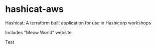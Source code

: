 # hashicat-aws
Hashicat: A terraform built application for use in Hashicorp workshops

Includes "Meow World" website.

Test

